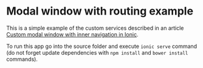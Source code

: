 # Modal window with routing example

This is a simple example of the custom services described in an article
<a target="_blank" href="http://sysgears.com/articles/custom-modal-with-inner-navigation-implementation-in-ionic/">Custom modal window with inner navigation in Ionic</a>.

To run this app go into the source folder and execute `ionic serve` command (do not forget update dependencies with
`npm install` and `bower install` commands).